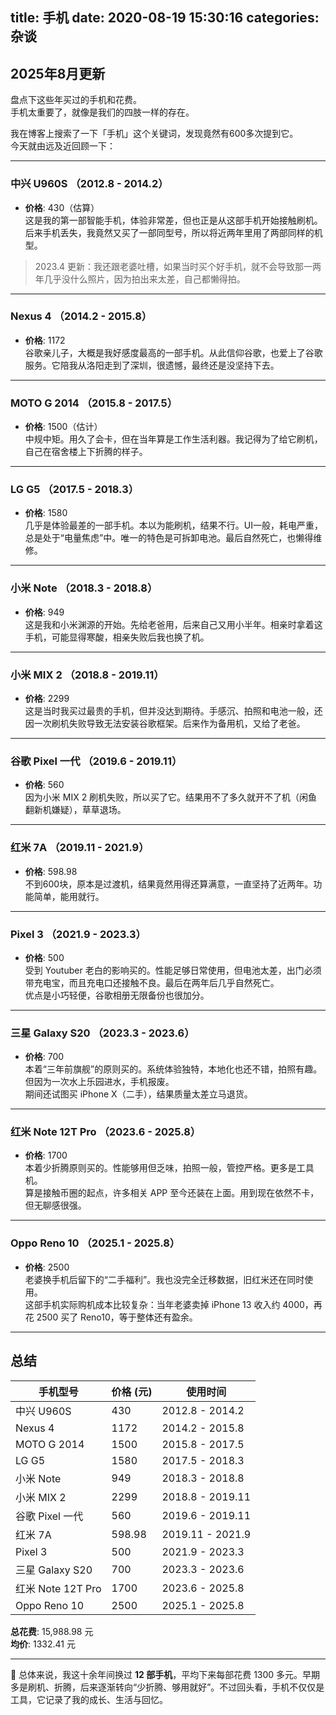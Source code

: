 title: 手机
date: 2020-08-19 15:30:16
categories: 杂谈
---

## 2025年8月更新

盘点下这些年买过的手机和花费。  
手机太重要了，就像是我们的四肢一样的存在。  

我在博客上搜索了一下「手机」这个关键词，发现竟然有600多次提到它。  
今天就由远及近回顾一下：

---

### 中兴 U960S （2012.8 - 2014.2）
- **价格**: 430（估算）  
这是我的第一部智能手机，体验非常差，但也正是从这部手机开始接触刷机。后来手机丢失，我竟然又买了一部同型号，所以将近两年里用了两部同样的机型。  

> 2023.4 更新：我还跟老婆吐槽，如果当时买个好手机，就不会导致那一两年几乎没什么照片，因为拍出来太差，自己都懒得拍。

---

### Nexus 4 （2014.2 - 2015.8）
- **价格**: 1172  
谷歌亲儿子，大概是我好感度最高的一部手机。从此信仰谷歌，也爱上了谷歌服务。它陪我从洛阳走到了深圳，很遗憾，最终还是没坚持下去。

---

### MOTO G 2014 （2015.8 - 2017.5）
- **价格**: 1500（估计）  
中规中矩。用久了会卡，但在当年算是工作生活利器。我记得为了给它刷机，自己在宿舍楼上下折腾的样子。

---

### LG G5 （2017.5 - 2018.3）
- **价格**: 1580  
几乎是体验最差的一部手机。本以为能刷机，结果不行。UI一般，耗电严重，总是处于“电量焦虑”中。唯一的特色是可拆卸电池。最后自然死亡，也懒得维修。

---

### 小米 Note （2018.3 - 2018.8）
- **价格**: 949  
这是我和小米渊源的开始。先给老爸用，后来自己又用小半年。相亲时拿着这手机，可能显得寒酸，相亲失败后我也换了机。

---

### 小米 MIX 2 （2018.8 - 2019.11）
- **价格**: 2299  
这是当时我买过最贵的手机，但并没达到期待。手感沉、拍照和电池一般，还因一次刷机失败导致无法安装谷歌框架。后来作为备用机，又给了老爸。

---

### 谷歌 Pixel 一代 （2019.6 - 2019.11）
- **价格**: 560  
因为小米 MIX 2 刷机失败，所以买了它。结果用不了多久就开不了机（闲鱼翻新机嫌疑），草草退场。

---

### 红米 7A （2019.11 - 2021.9）
- **价格**: 598.98  
不到600块，原本是过渡机，结果竟然用得还算满意，一直坚持了近两年。功能简单，能用就行。

---

### Pixel 3 （2021.9 - 2023.3）
- **价格**: 500  
受到 Youtuber 老白的影响买的。性能足够日常使用，但电池太差，出门必须带充电宝，而且充电口还接触不良。最后在两年后几乎自然死亡。  
优点是小巧轻便，谷歌相册无限备份也很加分。

---

### 三星 Galaxy S20 （2023.3 - 2023.6）
- **价格**: 700  
本着“三年前旗舰”的原则买的。系统体验独特，本地化也还不错，拍照有趣。但因为一次水上乐园进水，手机报废。  
期间还试图买 iPhone X（二手），结果质量太差立马退货。

---

### 红米 Note 12T Pro （2023.6 - 2025.8）
- **价格**: 1700  
本着少折腾原则买的。性能够用但乏味，拍照一般，管控严格。更多是工具机。  
算是接触币圈的起点，许多相关 APP 至今还装在上面。用到现在依然不卡，但无聊感很强。

---

### Oppo Reno 10 （2025.1 - 2025.8）
- **价格**: 2500  
老婆换手机后留下的“二手福利”。我也没完全迁移数据，旧红米还在同时使用。  
这部手机实际购机成本比较复杂：当年老婆卖掉 iPhone 13 收入约 4000，再花 2500 买了 Reno10，等于整体还有盈余。

---

## 总结

| 手机型号            | 价格 (元) | 使用时间         |
|---------------------|-----------|------------------|
| 中兴 U960S          | 430       | 2012.8 - 2014.2 |
| Nexus 4             | 1172      | 2014.2 - 2015.8 |
| MOTO G 2014         | 1500      | 2015.8 - 2017.5 |
| LG G5               | 1580      | 2017.5 - 2018.3 |
| 小米 Note           | 949       | 2018.3 - 2018.8 |
| 小米 MIX 2          | 2299      | 2018.8 - 2019.11 |
| 谷歌 Pixel 一代      | 560       | 2019.6 - 2019.11 |
| 红米 7A             | 598.98    | 2019.11 - 2021.9 |
| Pixel 3             | 500       | 2021.9 - 2023.3 |
| 三星 Galaxy S20      | 700       | 2023.3 - 2023.6 |
| 红米 Note 12T Pro   | 1700      | 2023.6 - 2025.8 |
| Oppo Reno 10        | 2500      | 2025.1 - 2025.8 |

**总花费**: 15,988.98 元  
**均价**: 1332.41 元  

---

📌 总体来说，我这十余年间换过 **12 部手机**，平均下来每部花费 1300 多元。早期多是刷机、折腾，后来逐渐转向“少折腾、够用就好”。不过回头看，手机不仅仅是工具，它记录了我的成长、生活与回忆。

